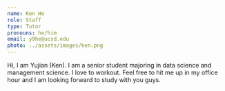```yaml
---
name: Ken He 
role: Staff
type: Tutor
pronouns: he/him
email: y9he@ucsd.edu
photo: ../assets/images/ken.png
---
```


Hi, I am Yujian (Ken). I am a senior student majoring in data science and management science. I love to workout. Feel free to hit me up in my office hour and I am looking forward to study with you guys. 